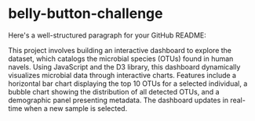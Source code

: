 # belly-button-challenge
Here's a well-structured paragraph for your GitHub README:  



This project involves building an interactive dashboard to explore the dataset, which catalogs the microbial species (OTUs) found in human navels. Using JavaScript and the D3 library, this dashboard dynamically visualizes microbial data through interactive charts. Features include a horizontal bar chart displaying the top 10 OTUs for a selected individual, a bubble chart showing the distribution of all detected OTUs, and a demographic panel presenting metadata. The dashboard updates in real-time when a new sample is selected. 
